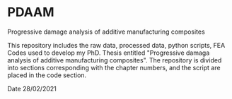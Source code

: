 # PDAAM
Progressive damage analysis of additive manufacturing composites

This repository includes the raw data, processed data, python scripts, FEA Codes used to develop my PhD. Thesis entitled "Progressive damaga analysis of additive manufacturing composites". The repository is divided into sections corresponding with the chapter numbers, and the script are placed in the code section.

Date 28/02/2021
